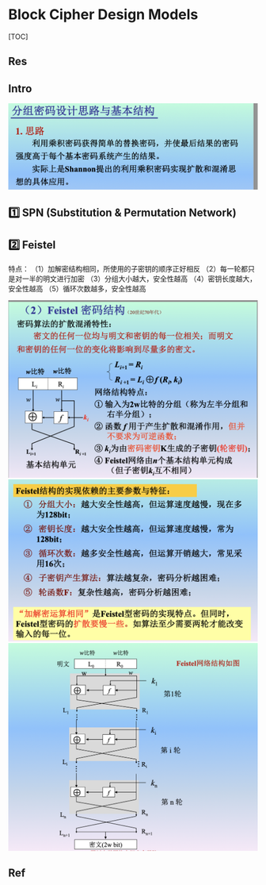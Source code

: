 # Block Cipher Design Models

[TOC]



## Res



## Intro
![](../../../../../../../../Assets/Pics/Screenshot%202023-04-12%20at%202.45.37%20PM.png)



## 1️⃣ SPN (Substitution & Permutation Network)




## 2️⃣ Feistel
特点：
（1）加解密结构相同，所使用的子密钥的顺序正好相反
（2）每一轮都只是对一半的明文进行加密
（3）分组大小越大，安全性越高
（4）密钥长度越大，安全性越高
（5）循环次数越多，安全性越高

![](../../../../../../../../Assets/Pics/Screenshot%202023-04-12%20at%202.55.23%20PM.png)
![](../../../../../../../../Assets/Pics/Screenshot%202023-04-12%20at%202.55.37%20PM.png)
![](../../../../../../../../Assets/Pics/Screenshot%202023-04-12%20at%202.55.49%20PM.png)



## Ref
[👍 Feistel密码结构]: https://zengrx.github.io/2019/05/13/Feistel-cryptography-architecture/

